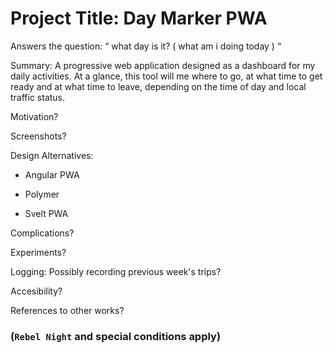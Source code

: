 # Project Title: Day Marker PWA

Answers the question: “ what day is it? ( what am i doing today ) “

Summary: A progressive web application designed as a dashboard for my daily activities.  At a glance, this tool will me where to go, at what time to get ready and at what time to leave, depending on the time of day and local traffic status.

Motivation?

Screenshots?

Design Alternatives:
  + Angular PWA
      
  + Polymer
  + Svelt PWA

Complications?

Experiments?

Logging:
  Possibly recording previous week's trips?

Accesibility?

References to other works?


### (`Rebel Night` and special conditions apply)